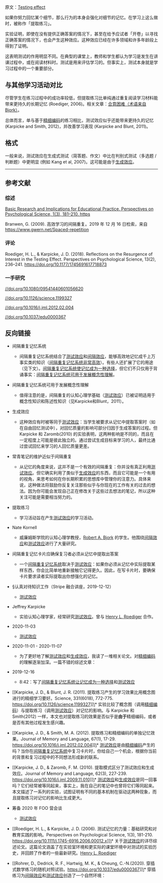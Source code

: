 原文：[Testing effect](https://notes.andymatuschak.org/z45mhbpabsigFceeSiRyDXZdvcRqvE2A1xMsn)

如果你努力回忆某个细节，那么行为的本身会强化对细节的记忆。在学习上这么做时，被称作「提取练习」。

实验证明，即使在没有提供正确答案的情况下，甚至在给予应试者「开卷」以寻找正确答案的情况下，也会产生这种效应。这种效应已经在许多领域和许多年龄段上得到了证明。

这表明测试的作用明显不同。在典型的课堂上，教师和学生都认为学习是发生在讲课过程中，或在阅读材料时。测试是用来评估学习的。但事实上，测试本身就是学习过程中的一个重要部分。

## 与其他学习活动对比

尽管学生在练习过程中的成功率较低，但提取练习比单纯通过重复阅读学习材料能带来更持久的长期记忆 (Roediger, 2006)。相关文章：[合意困难（术语来自 Bjork）](https://notes.andymatuschak.org/z49u8mtc9wZoY7siV7nz4V3PG2oMkNBn7AgUk)。

总体而言，单与基于[精细编码](https://notes.andymatuschak.org/z3ZTBNhJddpewTBgbKAFy2cnSMBiJRpMZWsfB)的练习相比，测试效应似乎还能带来更持久的记忆 (Karpicke and Smith, 2012)，并改善学习表现 (Karpicke and Blunt, 2011)。

## 格式

一般来说，测试效应在生成式测试（简答题、作文）中比在判别式测试（多选题 / 判断题）中更明显 (例如 Kang et al, 2007)。这可能是由于[生成效应](https://notes.andymatuschak.org/z3iJVoXtJBUJHq9Tb6i8Kv4EK7oNbriHh4N2y)。

------

## 参考文献

### 综述

[Basic Research and Implications for Educational Practice. Perspectives on Psychological Science, 1(3), 181–210. https](https://notes.andymatuschak.org/Roediger%2C_H._L.%2C_%26_Karpicke%2C_J._D._(2006)._The_Power_of_Testing_Memory)

Branwen, G. (2009). 高效学习的间隔重复。2019 年 12 月 16 日检索，来自 https://www.gwern.net/Spaced-repetition

### 评论

Roediger, H. L., & Karpicke, J. D. (2018). Reflections on the Resurgence of Interest in the Testing Effect. Perspectives on Psychological Science, 13(2), 236–241. https://doi.org/10.1177/1745691617718873

### 一手研究

[\/\/doi.org\/10.1080\/09541440601056620](https://notes.andymatuschak.org/Kang%2C_S._H._K.%2C_McDermott%2C_K._B.%2C_%26_Roediger%2C_H._L._(2007)._Test_format_and_corrective_feedback_modify_the_effect_of_testing_on_long-term_retention._European_Journal_of_Cognitive_Psychology%2C_19(4–5)%2C_528–558._https)

[\/\/doi.org\/10.1126\/science.1199327](https://notes.andymatuschak.org/Karpicke%2C_J._D.%2C_%26_Blunt%2C_J._R._(2011)._Retrieval_Practice_Produces_More_Learning_than_Elaborative_Studying_with_Concept_Mapping._Science%2C_331(6018)%2C_772–775._https)

[\/\/doi.org\/10.1016\/j.jml.2012.02.004](https://notes.andymatuschak.org/Karpicke%2C_J._D.%2C_%26_Smith%2C_M._A._(2012)._Separate_mnemonic_effects_of_retrieval_practice_and_elaborative_encoding._Journal_of_Memory_and_Language%2C_67(1)%2C_17–29._https)

[\/\/doi.org\/10.1037\/edu0000367](https://notes.andymatuschak.org/Rohrer%2C_D.%2C_Dedrick%2C_R._F.%2C_Hartwig%2C_M._K.%2C_%26_Cheung%2C_C.-N._(2020)._A_randomized_controlled_trial_of_interleaved_mathematics_practice._Journal_of_Educational_Psychology%2C_112(1)%2C_40–52._https)

## 反向链接

- 间隔重复记忆系统

    - 间隔重复记忆系统结合了[测试效应](https://notes.andymatuschak.org/z45mhbpabsigFceeSiRyDXZdvcRqvE2A1xMsn)和[间隔效应](https://notes.andymatuschak.org/z5oCe7JTrkYfmb6SHE4n5HxisE7PdwS6nmXEw)，能够高效地记忆成千上万事实类的知识（[间隔重复记忆系统非常高效](https://notes.andymatuschak.org/z5rVJfPsyCU3pHBbhwef9DNR5fohTHCQFJWir)）。有些人还扩展了它的用途（见下文）。[间隔重复记忆系统使记忆成为一种选择](https://notes.andymatuschak.org/z4bR1HVvDUhMXDm5SJB4Tiw4xGbrm9AfXWgbc)，但它们不只仅用于背诵事实：[间隔重复记忆系统可用于发展概念性理解](https://notes.andymatuschak.org/z6UZP7P4sRNgRKSvNj7tMV5uW6dDhwwbdZCy9)。

- 间隔重复记忆系统可用于发展概念性理解

    - 值得注意的是，间隔重复的认知心理学基础（[测试效应](https://notes.andymatuschak.org/z45mhbpabsigFceeSiRyDXZdvcRqvE2A1xMsn)）已被证明适用于概念性知识和陈述性知识（见Karpicke和Blunt，2011）。

- 生成效应

    - 这种效应有时被等同于[测试效应](https://notes.andymatuschak.org/z45mhbpabsigFceeSiRyDXZdvcRqvE2A1xMsn)：当学生被要求从记忆中提取答案时（如在自由回忆测试中），对回忆质量的影响可部分归因于生成答案的过程。但 Karpicke 和 Zaromb(2010) 的实验表明，这两种影响是不同的，而且在一定程度上可能是彼此独立的。通过尝试生成目标来学习的人，最终比通过尝试回忆来学习的人回忆质量更差。

- 常青笔记的维护近似于间隔重复

    - 从记忆的角度来说，这并不是一个有效的间隔重复：你并没有真正利用[测试效应](https://notes.andymatuschak.org/z45mhbpabsigFceeSiRyDXZdvcRqvE2A1xMsn)。但它确实利用了类似于[生成效应](https://notes.andymatuschak.org/z3iJVoXtJBUJHq9Tb6i8Kv4EK7oNbriHh4N2y)的东西，而且它可能是一个有用的视角，来思考如何在你长期积累的思想库中管理你的注意力。具体来说，这种做法将鼓励你反复关注那些似乎与你现在的工作有关的过去的想法。因为你可能会发现自己正在修改关于这些过去想法的笔记，所以这种关注可能是需要相当努力的。

- 提取练习

  - 学习活动旨在产生[测试效应](https://notes.andymatuschak.org/z45mhbpabsigFceeSiRyDXZdvcRqvE2A1xMsn)的学习活动。

- Nate Kornell

    - 威廉姆斯学院的认知心理学教授，[Robert A. Bjork](https://notes.andymatuschak.org/zcHyJy8EutFjUfJcEUw7sYLJ4UVTmR3NDsYS) 的学生。他围绕[间隔效应](https://notes.andymatuschak.org/z5oCe7JTrkYfmb6SHE4n5HxisE7PdwS6nmXEw)和[测试效应](https://notes.andymatuschak.org/z45mhbpabsigFceeSiRyDXZdvcRqvE2A1xMsn)进行了大量研究。

- 间隔重复记忆卡片应确保复习者必须从记忆中提取出答案

    - 一个[间隔重复记忆系统](https://notes.andymatuschak.org/z4eXdSMJFv2qVGXSUEKH4vdcHBrLHcFY1ZGfC)取决于[测试效应](https://notes.andymatuschak.org/z45mhbpabsigFceeSiRyDXZdvcRqvE2A1xMsn)：如果你必须从记忆中实际提取某样东西，你会比简单地重新接触它记得更久。因此，在写卡片时，要确保卡片要求读者实际提取出你想强化的记忆。

- §认真对待知识工作（Stripe 融合讲座，2019-12-12）

  -  [测试效应](https://notes.andymatuschak.org/z45mhbpabsigFceeSiRyDXZdvcRqvE2A1xMsn)

- Jeffrey Karpicke

    - 实验认知心理学家，经常研究[测试效应](https://notes.andymatuschak.org/z45mhbpabsigFceeSiRyDXZdvcRqvE2A1xMsn)。曾与 [Henry L. Roediger](https://notes.andymatuschak.org/z2jatEERyjJtRQstvZnPUxC1uE1JUU8rAHAV) 合作。

- 2020-11-03

  -  [测试效应](https://notes.andymatuschak.org/z45mhbpabsigFceeSiRyDXZdvcRqvE2A1xMsn)

- 2020-11-01 - 2020-11-07

    - 为了更好地了解[测试效应](https://notes.andymatuschak.org/z45mhbpabsigFceeSiRyDXZdvcRqvE2A1xMsn)和[生成效应](¬https://notes.andymatuschak.org/z3iJVoXtJBUJHq9Tb6i8Kv4EK7oNbriHh4N2y)，我读了一堆相关论文。对[精细编码](https://notes.andymatuschak.org/z3ZTBNhJddpewTBgbKAFy2cnSMBiJRpMZWsfB)的理解逐渐加深。一篇不错的综述文章：

- 2019-12-16

    - 8:42：写了[间隔重复记忆系统让记忆成为一种选择](https://notes.andymatuschak.org/z4bR1HVvDUhMXDm5SJB4Tiw4xGbrm9AfXWgbc)和[测试效应](https://notes.andymatuschak.org/z45mhbpabsigFceeSiRyDXZdvcRqvE2A1xMsn)

- [[Karpicke, J. D., & Blunt, J. R. (2011). 提取练习产生的学习效果比用概念图进行的精细学习要好。Science, 331(6018), 772-775. https://doi.org/10.1126/science.1199327]]\* 实验比较了概念图（调用[精细编码](https://notes.andymatuschak.org/z3ZTBNhJddpewTBgbKAFy2cnSMBiJRpMZWsfB)）与提取练习（调用[测试效应](https://notes.andymatuschak.org/z45mhbpabsigFceeSiRyDXZdvcRqvE2A1xMsn)）对记忆的影响。与 Karpicke 和 Smith(2012) 一样，本文也对提取练习的效果是否似乎是**由于**精细编码，或者是否有其他过程发生感兴趣。

- [[Karpicke, J. D., & Smith, M. A. (2012). 提取练习和精细编码的单独记忆效果。Journal of Memory and Language, 67(1), 17-29. https://doi.org/10.1016/j.jml.2012.02.004]]\* [测试效应](https://notes.andymatuschak.org/z45mhbpabsigFceeSiRyDXZdvcRqvE2A1xMsn)是由[精细编码](https://notes.andymatuschak.org/z3ZTBNhJddpewTBgbKAFy2cnSMBiJRpMZWsfB)产生的吗？当你在[间隔重复记忆系统](https://notes.andymatuschak.org/z4eXdSMJFv2qVGXSUEKH4vdcHBrLHcFY1ZGfC)中复习卡片时，你给自己一个机会，根据你当前的背景和复习过程中的不同想法形成新的联系。

- [[Karpicke, J. D., & Zaromb, F. M. (2010). 提取模式区分了测试效应和生成效应。Journal of Memory and Language, 62(3), 227-239. https://doi.org/10.1016/j.jml.2009.11.010]]\* [测试效应](https://notes.andymatuschak.org/z45mhbpabsigFceeSiRyDXZdvcRqvE2A1xMsn)和[生成效应](https://notes.andymatuschak.org/z3iJVoXtJBUJHq9Tb6i8Kv4EK7oNbriHh4N2y)是同一回事吗？它们经常被等同起来，事实上，我在自己的笔记中也曾将它们等同起来。本文描述了一系列的实验，试图证明有不同的基本机制在驱动这两种现象，而且提取练习对记忆的影响比生成更大。

- 筹备 2020 年 FOO 营会谈

    - [测试效应](https://notes.andymatuschak.org/z45mhbpabsigFceeSiRyDXZdvcRqvE2A1xMsn)

- [[Roediger, H. L., & Karpicke, J. D. (2006). 测试记忆的力量：基础研究和对教育实践的影响。Perspectives on Psychological Science, 1(3), 181-210. https://doi.org/10.1111/j.1745-6916.2006.00012.x]]\* 关于[测试效应](https://notes.andymatuschak.org/z45mhbpabsigFceeSiRyDXZdvcRqvE2A1xMsn)的详尽综述论文。这篇论文涵盖了在实验室环境和更实际的课堂环境中对测试的实验历史，并回顾了作者的一些最新研究。[Henry L. Roediger](https://notes.andymatuschak.org/z2jatEERyjJtRQstvZnPUxC1uE1JUU8rAHAV)

- [[Rohrer, D., Dedrick, R. F., Hartwig, M. K., & Cheung, C.-N.(2020). 穿插式数学练习的随机对照试验。https://doi.org/10.1037/edu0000367]]\* 穿插练习为[间隔效应](https://notes.andymatuschak.org/z5oCe7JTrkYfmb6SHE4n5HxisE7PdwS6nmXEw)和[测试效应](https://notes.andymatuschak.org/z45mhbpabsigFceeSiRyDXZdvcRqvE2A1xMsn)创造了一个自然环境：